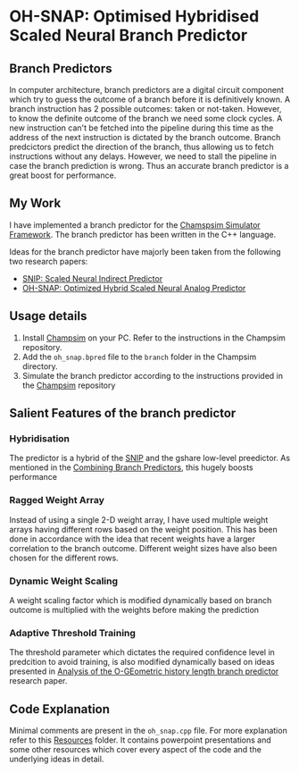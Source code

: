# **OH-SNAP**: Optimised Hybridised Scaled Neural Branch Predictor

## Branch Predictors
In computer architecture, branch predictors are a digital circuit component which try to guess the outcome of a branch before it is definitively known. A branch instruction has 2 possible outcomes: taken or not-taken. However, to know the definite outcome of the branch we need some clock cycles. A new instruction can't be fetched into the pipeline during this time as the address of the next instruction is dictated by the branch outcome. Branch predcictors predict the direction of the branch, thus allowing us to fetch instructions without any delays. However, we need to stall the pipeline in case the branch prediction is wrong. Thus an accurate branch predictor is a great boost for performance.

## My Work
I have implemented a branch predictor for the [Chamspsim Simulator Framework](https://github.com/ChampSim/ChampSim). The branch predictor has been written in the C++ language. 

Ideas for the branch predictor have majorly been taken from the following two research papers:
* [SNIP: Scaled Neural Indirect Predictor](https://www.jilp.org/jwac-2/program/cbp3_09_jimenez.pdf)
* [OH-SNAP: Optimized Hybrid Scaled Neural Analog Predictor](http://taco.cse.tamu.edu/pdfs/cbp3_02_jimenez.pdf)

## Usage details

1. Install [Champsim](https://github.com/ChampSim/ChampSim) on your PC. Refer to the instructions in the Champsim repository.
2. Add the `oh_snap.bpred` file to the `branch` folder in the Champsim directory.
3. Simulate the branch predictor according to the instructions provided in the [Champsim](https://github.com/ChampSim/ChampSim) repository

## Salient Features of the branch predictor

### Hybridisation
The predictor is a hybrid of the [SNIP](https://www.jilp.org/jwac-2/program/cbp3_09_jimenez.pdf) and the gshare low-level preedictor. As mentioned in the [Combining
Branch Predictors](https://www.hpl.hp.com/techreports/Compaq-DEC/WRL-TN-36.pdf), this hugely boosts performance

### Ragged Weight Array
Instead of using a single 2-D weight array, I have used multiple weight arrays having different rows based on the weight position. This has been done in accordance with the idea that recent weights have a larger correlation to the branch outcome. Different weight sizes have also been chosen for the different rows.

### Dynamic Weight Scaling
A weight scaling factor which is modified dynamically based on branch outcome is multiplied with the weights before making the prediction

### Adaptive Threshold Training
The threshold parameter which dictates the required confidence level in predcition to avoid training, is also modified dynamically based on ideas presented in [Analysis of the O-GEometric history length branch predictor](https://www.researchgate.net/publication/4144871_Analysis_of_the_O-GEometric_history_length_branch_predictor) research paper.

## Code Explanation
Minimal comments are present in the `oh_snap.cpp` file. For more explanation refer to this [Resources](https://drive.google.com/drive/folders/1Df5mPzWspYolPg2-PgZ45bb9V-5pqh9z?usp=sharing) folder. It contains powerpoint presentations and some other resources which cover every aspect of the code and the underlying ideas in detail.

